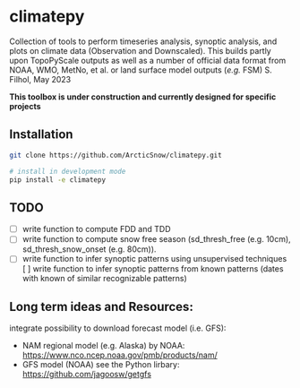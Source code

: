 # climatepy
Collection of tools to perform timeseries analysis, synoptic analysis, and plots on climate data (Observation and Downscaled). This builds partly
upon TopoPyScale outputs as well as a number of official data format from NOAA, WMO, MetNo, et al. or land surface model outputs (*e.g.* FSM)
S. Filhol, May 2023

**This toolbox is under construction and currently designed for specific projects** 

## Installation

```bash
git clone https://github.com/ArcticSnow/climatepy.git

# install in development mode
pip install -e climatepy
```

## TODO
- [ ] write function to compute FDD and TDD
- [ ] write function to compute snow free season (sd_thresh_free (e.g. 10cm), sd_thresh_snow_onset (e.g. 80cm)).
- [ ] write function to infer synoptic patterns using unsupervised techniques
[ ] write function to infer synoptic patterns from known patterns (dates with known of similar recognizable patterns)

## Long term ideas and Resources:
integrate possibility to download forecast model (i.e. GFS):
- NAM regional model (e.g. Alaska) by NOAA: https://www.nco.ncep.noaa.gov/pmb/products/nam/
- GFS model (NOAA) see the Python lirbary: https://github.com/jagoosw/getgfs